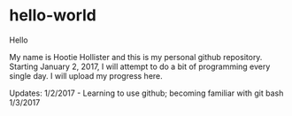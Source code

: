 # hello-world
Hello

My name is Hootie Hollister and this is my personal github repository.
Starting January 2, 2017, I will attempt to do a bit of programming every single day.
I will upload my progress here.

Updates:
1/2/2017 - Learning to use github; becoming familiar with git bash
1/3/2017


